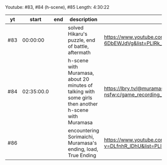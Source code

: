 Youtube: #83, #84 (h-scene), #85
Length: 4:30:22

| yt   | start      | end      | description                                                                                           | link
| ---- | ---        | ---      | --------------                                                                                        | ----------
| \#83 | 00:00:00   |          | solved Hikaru's puzzle, end of battle, aftermath                                                      | https://www.youtube.com/watch?v=I-6DbEWJdVg&list=PLlRk_Elz9MdaZRPMCMZyAXNt3bGAQMBJZ
| \#84 | 02:35:00.0 |          | h-scene with Muramasa, about 20 minutes of talking with some girls then another h-scene with Muramasa | https://lbry.tv/@muramasa-vn-translation-nsfw:c/game_recording_during_h_eng_hardsubbed:9
| \#86 |            |          | encountering Sorimaichi, Muramasa's ending, load, True Ending                                         | https://www.youtube.com/watch?v=DLfnhR_lDhU&list=PLlRk_Elz9MdaZRPMCMZyAXNt3bGAQMBJZ
   <!--   4:30:22 -->
   <!-- -01:10:42 -->
   <!-- =03:19:40 -->
